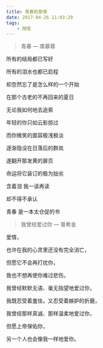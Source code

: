 ```yaml
---
title: 青春和爱情
date: 2017-04-26 11:03:29
tags:
	- 随笔
---
```


> 青春 — 席慕蓉

所有的结局都已写好

所有的泪水也都已启程

却忽然忘了是怎么样的一个开始

在那个古老的不再回来的夏日

无论我如何地去追索

年轻的你只如云影掠过　

而你微笑的面容极浅极淡　

逐渐隐没在日落后的群岚

遂翻开那发黄的扉页

命运将它装订的极为拙劣

含着泪 我一读再读

却不得不承认

青春 是一本太仓促的书

<!-- more -->

> 我曾经爱过你 — 普希金

爱情，

也许在我的心灵里还没有完全消亡，

但愿它不会再打扰你，

我也不想再使你难过悲伤。

我曾经默默无语、毫无指望地爱过你，

我既忍受着羞怯，又忍受着嫉妒的折磨，

我曾经那样真诚、那样温柔地爱过你，

但愿上帝保佑你，

另一个人也会像我一样地爱你。